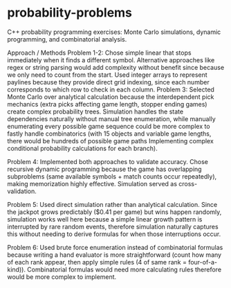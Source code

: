 # probability-problems
C++ probability programming exercises: Monte Carlo simulations, dynamic programming, and combinatorial analysis.

Approach / Methods 
Problem 1-2: Chose simple linear that stops immediately when it finds a different symbol. Alternative approaches like regex or string parsing would add complexity without benefit since because we only need to count from the start. Used integer arrays to represent paylines because they provide direct grid indexing, since each number corresponds to which row to check in each column.
Problem 3: Selected Monte Carlo over analytical calculation because the interdependent pick mechanics (extra picks affecting game length, stopper ending games) create complex probability trees. Simulation handles the state dependencies naturally without manual tree enumeration, while manually enumerating every possible game sequence could be more complex to fastly handle combinatorics (with 15 objects and variable game lengths, there would be hundreds of possible game paths
Implementing complex conditional probability calculations for each branch).

Problem 4: Implemented both approaches to validate accuracy. Chose recursive dynamic programming because the game has overlapping subproblems (same available symbols + match counts occur repeatedly), making memorization highly effective. Simulation served as cross-validation.

Problem 5: Used direct simulation rather than analytical calculation. Since the jackpot grows predictably ($0.41 per game) but wins happen randomly, simulation works well here because a simple linear growth pattern is interrupted by rare random events, therefore simulation naturally captures this without needing to derive formulas for when those interruptions occur.

Problem 6: Used brute force enumeration instead of combinatorial formulas because writing a hand evaluator is more straightforward (count how many of each rank appear, then apply simple rules (4 of same rank = four-of-a-kind)). Combinatorial formulas would need more calculating rules therefore would be more complex to implement.
